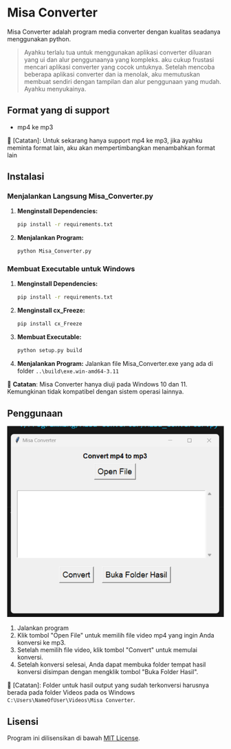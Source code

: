 # Misa Converter

Misa Converter adalah program media converter dengan kualitas seadanya menggunakan python.

> Ayahku terlalu tua untuk menggunakan aplikasi converter diluaran yang ui dan alur penggunaanya yang kompleks. aku cukup frustasi mencari aplikasi converter yang cocok untuknya. Setelah mencoba beberapa aplikasi converter dan ia menolak, aku memutuskan membuat sendiri dengan tampilan dan alur penggunaan yang mudah. Ayahku menyukainya.

## Format yang di support
* mp4 ke mp3

📝 [Catatan]: Untuk sekarang hanya support mp4 ke mp3, jika ayahku meminta format lain, aku akan mempertimbangkan menambahkan format lain


## Instalasi

### Menjalankan Langsung Misa_Converter.py

1. **Menginstall Dependencies:**
    ```bash
    pip install -r requirements.txt
    ```

2. **Menjalankan Program:**
    ```bash
    python Misa_Converter.py
    ```

### Membuat Executable untuk Windows

1. **Menginstall Dependencies:**
    ```bash
    pip install -r requirements.txt
    ```

2. **Menginstall cx_Freeze:**
    ```bash
    pip install cx_Freeze
    ```

3. **Membuat Executable:**
    ```bash
    python setup.py build
    ```

4. **Menjalankan Program:**
    Jalankan file Misa_Converter.exe yang ada di folder `..\build\exe.win-amd64-3.11`

📝 **Catatan**: Misa Converter hanya diuji pada Windows 10 dan 11. Kemungkinan tidak kompatibel dengan sistem operasi lainnya.

## Penggunaan
![Misa Converter](Screenshot.png)
1. Jalankan program
2. Klik tombol "Open File" untuk memilih file video mp4 yang ingin Anda konversi ke mp3.
3. Setelah memilih file video, klik tombol "Convert" untuk memulai konversi.
4. Setelah konversi selesai, Anda dapat membuka folder tempat hasil konversi disimpan dengan mengklik tombol "Buka Folder Hasil".

📝 [Catatan]: Folder untuk hasil output yang sudah terkonversi harusnya berada pada folder Videos pada os Windows `C:\Users\NameOfUser\Videos\Misa Converter`.

## Lisensi

Program ini dilisensikan di bawah [MIT License](LICENSE.md).






